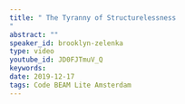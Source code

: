 ```yaml
---
title: " The Tyranny of Structurelessness
"
abstract: ""
speaker_id: brooklyn-zelenka
type: video
youtube_id: JD0FJTmuV_Q
keywords: 
date: 2019-12-17
tags: Code BEAM Lite Amsterdam
---
```


